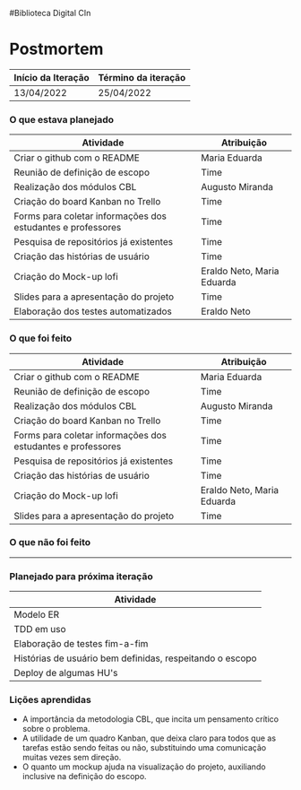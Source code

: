 #Biblioteca Digital CIn

# Postmortem

Início da Iteração | Término da iteração
------------ | -------------
13/04/2022 | 25/04/2022


### O que estava planejado
| Atividade | Atribuição |
| --- | --- |
| Criar o github com o README | Maria Eduarda |
| Reunião de definição de escopo | Time |
| Realização dos módulos CBL | Augusto Miranda |
| Criação do board Kanban no Trello | Time |
| Forms para coletar informações dos estudantes e professores | Time |
| Pesquisa de repositórios já existentes | Time |
| Criação das histórias de usuário | Time |
| Criação do Mock-up lofi | Eraldo Neto, Maria Eduarda |
| Slides para a apresentação do projeto | Time |
| Elaboração dos testes automatizados | Eraldo Neto |

### O que foi feito
| Atividade | Atribuição |
| --- | --- |
| Criar o github com o README | Maria Eduarda |
| Reunião de definição de escopo | Time |
| Realização dos módulos CBL | Augusto Miranda |
| Criação do board Kanban no Trello | Time |
| Forms para coletar informações dos estudantes e professores | Time |
| Pesquisa de repositórios já existentes | Time |
| Criação das histórias de usuário | Time |
| Criação do Mock-up lofi | Eraldo Neto, Maria Eduarda |
| Slides para a apresentação do projeto | Time |

### O que não foi feito 
---

### Planejado para próxima iteração
| Atividade |
| --- |
| Modelo ER |
| TDD em uso |
| Elaboração de testes fim-a-fim |
| Histórias de usuário bem definidas, respeitando o escopo |
| Deploy de algumas HU's |


### Lições aprendidas
* A importância da metodologia CBL, que incita um pensamento crítico sobre o problema. 
* A utilidade de um quadro Kanban, que deixa claro para todos que as tarefas estão sendo feitas ou não, substituindo uma comunicação muitas vezes sem direção.
* O quanto um mockup ajuda na visualização do projeto, auxiliando inclusive na definição do escopo.


